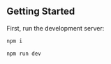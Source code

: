 ## Getting Started

First, run the development server:

```bash
npm i
```


```bash
npm run dev
```
